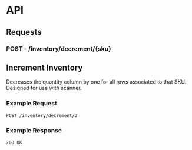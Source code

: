 # API
## Requests
### **POST** - /inventory/decrement/{sku}
## Increment Inventory
Decreases the quantity column by one for all rows associated to that SKU. Designed for use with scanner.

### Example Request
`POST /inventory/decrement/3`

### Example Response
`200 OK`
